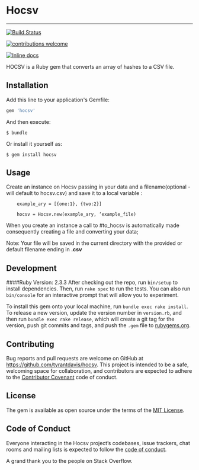 # Hocsv
***
[![Build Status](https://travis-ci.org/tyrantdavis/hocsv.svg?branch=master)](https://travis-ci.org/tyrantdavis/hocsv)

[![contributions welcome](https://img.shields.io/badge/contributions-welcome-brightgreen.svg?style=flat)](https://github.com/dwyl/esta/issues)

[![Inline docs](http://inch-ci.org/github/tyrantdavis/hocsv.svg?branch=master)](http://inch-ci.org/github/tyrantdavis/hocsv)


HOCSV is a Ruby gem that converts an array of hashes to a CSV file.

## Installation

Add this line to your application's Gemfile:

```ruby
gem 'hocsv'
```

And then execute:

    $ bundle

Or install it yourself as:

    $ gem install hocsv

## Usage
Create an instance on Hocsv passing in your data and a filename(optional - will default to hocsv.csv) and save it to a local variable :

```
	example_ary = [{one:1}, {two:2}]
```
```
	hocsv = Hocsv.new(example_ary, ‘example_file)
```


When you create an instance a call to #to_hocsv is automatically made consequently creating a file and converting your data;


Note: Your file will be saved in the current directory with the provided or default filename ending in  **.csv**

## Development
####Ruby Version: 2.3.3
After checking out the repo, run `bin/setup` to install dependencies. Then, run `rake spec` to run the tests. You can also run `bin/console` for an interactive prompt that will allow you to experiment.

To install this gem onto your local machine, run `bundle exec rake install`. To release a new version, update the version number in `version.rb`, and then run `bundle exec rake release`, which will create a git tag for the version, push git commits and tags, and push the `.gem` file to [rubygems.org](https://rubygems.org).

## Contributing

Bug reports and pull requests are welcome on GitHub at https://github.com/tyrantdavis/hocsv. This project is intended to be a safe, welcoming space for collaboration, and contributors are expected to adhere to the [Contributor Covenant](http://contributor-covenant.org) code of conduct.

## License

The gem is available as open source under the terms of the [MIT License](https://opensource.org/licenses/MIT).

## Code of Conduct

Everyone interacting in the Hocsv project’s codebases, issue trackers, chat rooms and mailing lists is expected to follow the [code of conduct](https://github.com/[tyrantdavis]/hocsv/blob/master/CODE_OF_CONDUCT.md).

A grand thank you to the people on Stack Overflow.
